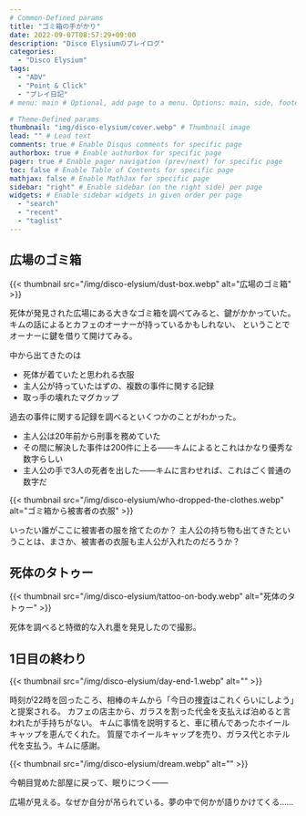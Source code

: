 ```yaml
---
# Common-Defined params
title: "ゴミ箱の手がかり"
date: 2022-09-07T08:57:29+09:00
description: "Disco Elysiumのプレイログ"
categories:
  - "Disco Elysium"
tags:
  - "ADV"
  - "Point & Click"
  - "プレイ日記"
# menu: main # Optional, add page to a menu. Options: main, side, footer

# Theme-Defined params
thumbnail: "img/disco-elysium/cover.webp" # Thumbnail image
lead: "" # Lead text
comments: true # Enable Disqus comments for specific page
authorbox: true # Enable authorbox for specific page
pager: true # Enable pager navigation (prev/next) for specific page
toc: false # Enable Table of Contents for specific page
mathjax: false # Enable MathJax for specific page
sidebar: "right" # Enable sidebar (on the right side) per page
widgets: # Enable sidebar widgets in given order per page
  - "search"
  - "recent"
  - "taglist"
---
```


## 広場のゴミ箱

{{< thumbnail src="/img/disco-elysium/dust-box.webp" alt="広場のゴミ箱" >}}

死体が発見された広場にある大きなゴミ箱を調べてみると、鍵がかかっていた。
キムの話によるとカフェのオーナーが持っているかもしれない、
ということでオーナーに鍵を借りて開けてみる。

中から出てきたのは

- 死体が着ていたと思われる衣服
- 主人公が持っていたはずの、複数の事件に関する記録
- 取っ手の壊れたマグカップ

過去の事件に関する記録を調べるといくつかのことがわかった。

- 主人公は20年前から刑事を務めていた
- その間に解決した事件は200件に上る――キムによるとこれはかなり優秀な数字らしい
- 主人公の手で3人の死者を出した――キムに言わせれば、これはごく普通の数字だ

{{< thumbnail src="/img/disco-elysium/who-dropped-the-clothes.webp" alt="ゴミ箱から被害者の衣服" >}}

いったい誰がここに被害者の服を捨てたのか？
主人公の持ち物も出てきたということは、まさか、被害者の衣服も主人公が入れたのだろうか？

## 死体のタトゥー

{{< thumbnail src="/img/disco-elysium/tattoo-on-body.webp" alt="死体のタトゥー" >}}

死体を調べると特徴的な入れ墨を発見したので撮影。

## 1日目の終わり

{{< thumbnail src="/img/disco-elysium/day-end-1.webp" alt="" >}}

時刻が22時を回ったころ、相棒のキムから「今日の捜査はこれくらいにしよう」と提案される。
カフェの店主から、ガラスを割った代金を支払えば泊めると言われたが手持ちがない。
キムに事情を説明すると、車に積んであったホイールキャップを恵んでくれた。
質屋でホイールキャップを売り、ガラス代とホテル代を支払う。キムに感謝。

{{< thumbnail src="/img/disco-elysium/dream.webp" alt="" >}}

今朝目覚めた部屋に戻って、眠りにつく――

広場が見える。なぜか自分が吊られている。夢の中で何かが語りかけてくる……
